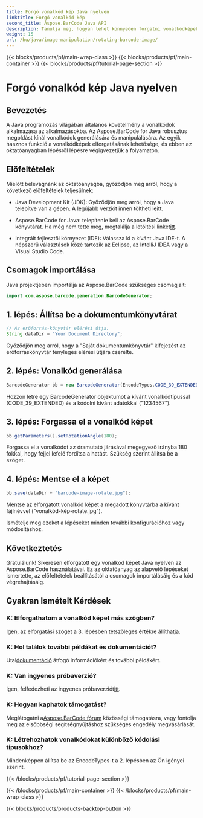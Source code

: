 ```yaml
---
title: Forgó vonalkód kép Java nyelven
linktitle: Forgó vonalkód kép
second_title: Aspose.BarCode Java API
description: Tanulja meg, hogyan lehet könnyedén forgatni vonalkódképeket Java nyelven az Aspose.BarCode segítségével. Átfogó, lépésről lépésre útmutató Java fejlesztők számára.
weight: 15
url: /hu/java/image-manipulation/rotating-barcode-image/
---
```


{{< blocks/products/pf/main-wrap-class >}}
{{< blocks/products/pf/main-container >}}
{{< blocks/products/pf/tutorial-page-section >}}

# Forgó vonalkód kép Java nyelven


## Bevezetés

A Java programozás világában általános követelmény a vonalkódok alkalmazása az alkalmazásokba. Az Aspose.BarCode for Java robusztus megoldást kínál vonalkódok generálására és manipulálására. Az egyik hasznos funkció a vonalkódképek elforgatásának lehetősége, és ebben az oktatóanyagban lépésről lépésre végigvezetjük a folyamaton.

## Előfeltételek

Mielőtt belevágnánk az oktatóanyagba, győződjön meg arról, hogy a következő előfeltételek teljesülnek:

-  Java Development Kit (JDK): Győződjön meg arról, hogy a Java telepítve van a gépen. A legújabb verziót innen töltheti le[itt](https://www.oracle.com/java/technologies/javase-downloads.html).

- Aspose.BarCode for Java: telepítenie kell az Aspose.BarCode könyvtárat. Ha még nem tette meg, megtalálja a letöltési linket[itt](https://releases.aspose.com/barcode/java/).

- Integrált fejlesztői környezet (IDE): Válassza ki a kívánt Java IDE-t. A népszerű választások közé tartozik az Eclipse, az IntelliJ IDEA vagy a Visual Studio Code.

## Csomagok importálása

Java projektjében importálja az Aspose.BarCode szükséges csomagjait:

```java
import com.aspose.barcode.generation.BarcodeGenerator;
```

## 1. lépés: Állítsa be a dokumentumkönyvtárat

```java
// Az erőforrás-könyvtár elérési útja.
String dataDir = "Your Document Directory";
```

Győződjön meg arról, hogy a "Saját dokumentumkönyvtár" kifejezést az erőforráskönyvtár tényleges elérési útjára cserélte.

## 2. lépés: Vonalkód generálása

```java
BarcodeGenerator bb = new BarcodeGenerator(EncodeTypes.CODE_39_EXTENDED, "1234567");
```

Hozzon létre egy BarcodeGenerator objektumot a kívánt vonalkódtípussal (CODE_39_EXTENDED) és a kódolni kívánt adatokkal ("1234567").

## 3. lépés: Forgassa el a vonalkód képet

```java
bb.getParameters().setRotationAngle(180);
```

Forgassa el a vonalkódot az óramutató járásával megegyező irányba 180 fokkal, hogy fejjel lefelé fordítsa a hatást. Szükség szerint állítsa be a szöget.

## 4. lépés: Mentse el a képet

```java
bb.save(dataDir + "barcode-image-rotate.jpg");
```

Mentse az elforgatott vonalkód képet a megadott könyvtárba a kívánt fájlnévvel ("vonalkód-kép-rotate.jpg").

Ismételje meg ezeket a lépéseket minden további konfigurációhoz vagy módosításhoz.

## Következtetés

Gratulálunk! Sikeresen elforgatott egy vonalkód képet Java nyelven az Aspose.BarCode használatával. Ez az oktatóanyag az alapvető lépéseket ismertette, az előfeltételek beállításától a csomagok importálásáig és a kód végrehajtásáig.

## Gyakran Ismételt Kérdések

### K: Elforgathatom a vonalkód képet más szögben?
Igen, az elforgatási szöget a 3. lépésben tetszőleges értékre állíthatja.

### K: Hol találok további példákat és dokumentációt?
 Utal[dokumentáció](https://reference.aspose.com/barcode/java/) átfogó információkért és további példákért.

### K: Van ingyenes próbaverzió?
 Igen, felfedezheti az ingyenes próbaverziót[itt](https://releases.aspose.com/).

### K: Hogyan kaphatok támogatást?
 Meglátogatni a[Aspose.BarCode fórum](https://forum.aspose.com/c/barcode/13) közösségi támogatásra, vagy fontolja meg az elsőbbségi segítségnyújtáshoz szükséges engedély megvásárlását.

### K: Létrehozhatok vonalkódokat különböző kódolási típusokhoz?
Mindenképpen állítsa be az EncodeTypes-t a 2. lépésben az Ön igényei szerint.

{{< /blocks/products/pf/tutorial-page-section >}}

{{< /blocks/products/pf/main-container >}}
{{< /blocks/products/pf/main-wrap-class >}}

{{< blocks/products/products-backtop-button >}}

